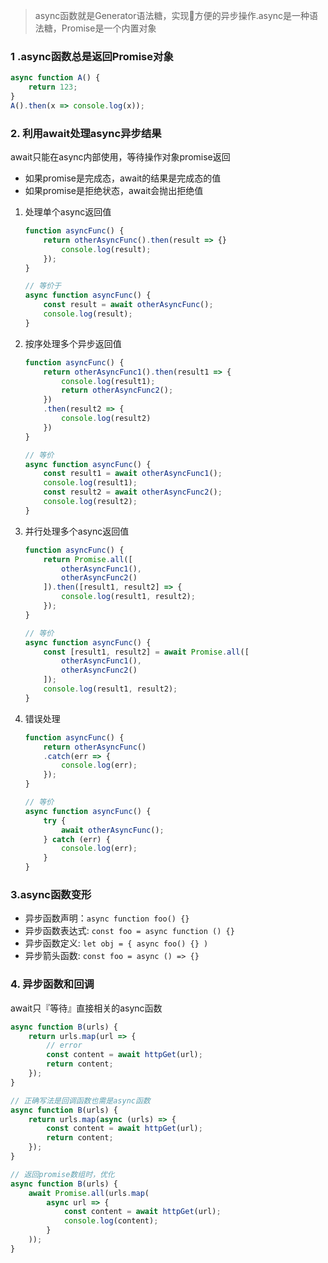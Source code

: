 >async函数就是Generator语法糖，实现方便的异步操作.async是一种语法糖，Promise是一个内置对象
### 1 .async函数总是返回Promise对象
```js
async function A() {
    return 123;
}
A().then(x => console.log(x));
```
### 2. 利用await处理async异步结果
await只能在async内部使用，等待操作对象promise返回
- 如果promise是完成态，await的结果是完成态的值
- 如果promise是拒绝状态，await会抛出拒绝值

1. 处理单个async返回值
    ```js
    function asyncFunc() {
        return otherAsyncFunc().then(result => {}
            console.log(result);
        });
    }

    // 等价于
    async function asyncFunc() {
        const result = await otherAsyncFunc();
        console.log(result);
    }
    ```
1. 按序处理多个异步返回值
    ```js
    function asyncFunc() {
        return otherAsyncFunc1().then(result1 => {
            console.log(result1);
            return otherAsyncFunc2();
        })
        .then(result2 => {
            console.log(result2)
        })
    }

    // 等价
    async function asyncFunc() {
        const result1 = await otherAsyncFunc1();
        console.log(result1);
        const result2 = await otherAsyncFunc2();
        console.log(result2);
    }
    ```
1. 并行处理多个async返回值
    ```js
    function asyncFunc() {
        return Promise.all([
            otherAsyncFunc1(),
            otherAsyncFunc2()
        ]).then([result1, result2] => {
            console.log(result1, result2);
        });
    }

    // 等价
    async function asyncFunc() {
        const [result1, result2] = await Promise.all([
            otherAsyncFunc1(),
            otherAsyncFunc2()
        ]);
        console.log(result1, result2);
    }
    ```
1. 错误处理
    ```js
    function asyncFunc() {
        return otherAsyncFunc()
        .catch(err => {
            console.log(err);
        });
    }

    // 等价
    async function asyncFunc() {
        try {
            await otherAsyncFunc();
        } catch (err) {
            console.log(err);
        }
    }
    ```

### 3.async函数变形
- 异步函数声明：`async function foo() {}`
- 异步函数表达式: `const foo = async function () {}`
- 异步函数定义: `let obj = { async foo() {} )`
- 异步箭头函数: `const foo = async () => {}`

### 4. 异步函数和回调
await只『等待』直接相关的async函数
```js
async function B(urls) {
    return urls.map(url => {
        // error
        const content = await httpGet(url);
        return content;
    });
}

// 正确写法是回调函数也需是async函数
async function B(urls) {
    return urls.map(async (urls) => {
        const content = await httpGet(url);
        return content;
    });
}

// 返回promise数组时，优化
async function B(urls) {
    await Promise.all(urls.map(
        async url => {
            const content = await httpGet(url);
            console.log(content);
        }
    ));
}
```